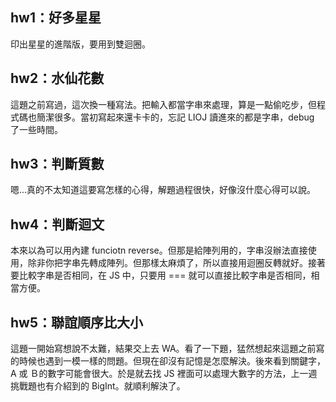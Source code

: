 ## hw1：好多星星
印出星星的進階版，要用到雙迴圈。
## hw2：水仙花數
這題之前寫過，這次換一種寫法。把輸入都當字串來處理，算是一點偷吃步，但程式碼也簡潔很多。當初寫起來還卡卡的，忘記 LIOJ 讀進來的都是字串，debug 了一些時間。
## hw3：判斷質數
嗯...真的不太知道這要寫怎樣的心得，解題過程很快，好像沒什麼心得可以說。
## hw4：判斷迴文
本來以為可以用內建 funciotn reverse。但那是給陣列用的，字串沒辦法直接使用，除非你把字串先轉成陣列。但那樣太麻煩了，所以直接用迴圈反轉就好。接著要比較字串是否相同，在 JS 中，只要用 === 就可以直接比較字串是否相同，相當方便。
## hw5：聯誼順序比大小
這題一開始寫想說不太難，結果交上去 WA。看了一下題，猛然想起來這題之前寫的時候也遇到一模一樣的問題。但現在卻沒有記憶是怎麼解決。後來看到關鍵字，A 或 Ｂ的數字可能會很大。於是就去找 JS 裡面可以處理大數字的方法，上一週挑戰題也有介紹到的 BigInt。就順利解決了。
